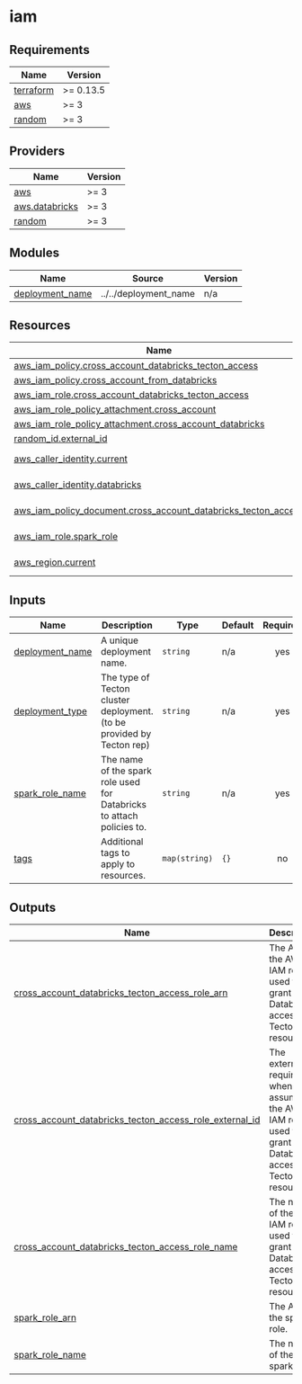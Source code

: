 # iam

<!-- BEGINNING OF PRE-COMMIT-TERRAFORM DOCS HOOK -->
## Requirements

| Name | Version |
|------|---------|
| <a name="requirement_terraform"></a> [terraform](#requirement\_terraform) | >= 0.13.5 |
| <a name="requirement_aws"></a> [aws](#requirement\_aws) | >= 3 |
| <a name="requirement_random"></a> [random](#requirement\_random) | >= 3 |

## Providers

| Name | Version |
|------|---------|
| <a name="provider_aws"></a> [aws](#provider\_aws) | >= 3 |
| <a name="provider_aws.databricks"></a> [aws.databricks](#provider\_aws.databricks) | >= 3 |
| <a name="provider_random"></a> [random](#provider\_random) | >= 3 |

## Modules

| Name | Source | Version |
|------|--------|---------|
| <a name="module_deployment_name"></a> [deployment\_name](#module\_deployment\_name) | ../../deployment_name | n/a |

## Resources

| Name | Type |
|------|------|
| [aws_iam_policy.cross_account_databricks_tecton_access](https://registry.terraform.io/providers/hashicorp/aws/latest/docs/resources/iam_policy) | resource |
| [aws_iam_policy.cross_account_from_databricks](https://registry.terraform.io/providers/hashicorp/aws/latest/docs/resources/iam_policy) | resource |
| [aws_iam_role.cross_account_databricks_tecton_access](https://registry.terraform.io/providers/hashicorp/aws/latest/docs/resources/iam_role) | resource |
| [aws_iam_role_policy_attachment.cross_account](https://registry.terraform.io/providers/hashicorp/aws/latest/docs/resources/iam_role_policy_attachment) | resource |
| [aws_iam_role_policy_attachment.cross_account_databricks](https://registry.terraform.io/providers/hashicorp/aws/latest/docs/resources/iam_role_policy_attachment) | resource |
| [random_id.external_id](https://registry.terraform.io/providers/hashicorp/random/latest/docs/resources/id) | resource |
| [aws_caller_identity.current](https://registry.terraform.io/providers/hashicorp/aws/latest/docs/data-sources/caller_identity) | data source |
| [aws_caller_identity.databricks](https://registry.terraform.io/providers/hashicorp/aws/latest/docs/data-sources/caller_identity) | data source |
| [aws_iam_policy_document.cross_account_databricks_tecton_access](https://registry.terraform.io/providers/hashicorp/aws/latest/docs/data-sources/iam_policy_document) | data source |
| [aws_iam_role.spark_role](https://registry.terraform.io/providers/hashicorp/aws/latest/docs/data-sources/iam_role) | data source |
| [aws_region.current](https://registry.terraform.io/providers/hashicorp/aws/latest/docs/data-sources/region) | data source |

## Inputs

| Name | Description | Type | Default | Required |
|------|-------------|------|---------|:--------:|
| <a name="input_deployment_name"></a> [deployment\_name](#input\_deployment\_name) | A unique deployment name. | `string` | n/a | yes |
| <a name="input_deployment_type"></a> [deployment\_type](#input\_deployment\_type) | The type of Tecton cluster deployment. (to be provided by Tecton rep) | `string` | n/a | yes |
| <a name="input_spark_role_name"></a> [spark\_role\_name](#input\_spark\_role\_name) | The name of the spark role used for Databricks to attach policies to. | `string` | n/a | yes |
| <a name="input_tags"></a> [tags](#input\_tags) | Additional tags to apply to resources. | `map(string)` | `{}` | no |

## Outputs

| Name | Description |
|------|-------------|
| <a name="output_cross_account_databricks_tecton_access_role_arn"></a> [cross\_account\_databricks\_tecton\_access\_role\_arn](#output\_cross\_account\_databricks\_tecton\_access\_role\_arn) | The ARN of the AWS IAM role used to grant Databricks access to Tecton resources. |
| <a name="output_cross_account_databricks_tecton_access_role_external_id"></a> [cross\_account\_databricks\_tecton\_access\_role\_external\_id](#output\_cross\_account\_databricks\_tecton\_access\_role\_external\_id) | The external-id required when assuming the AWS IAM role used to grant Databricks access to Tecton resources. |
| <a name="output_cross_account_databricks_tecton_access_role_name"></a> [cross\_account\_databricks\_tecton\_access\_role\_name](#output\_cross\_account\_databricks\_tecton\_access\_role\_name) | The name of the AWS IAM role used to grant Databricks access to Tecton resources. |
| <a name="output_spark_role_arn"></a> [spark\_role\_arn](#output\_spark\_role\_arn) | The ARN of the spark role. |
| <a name="output_spark_role_name"></a> [spark\_role\_name](#output\_spark\_role\_name) | The name of the spark role. |
<!-- END OF PRE-COMMIT-TERRAFORM DOCS HOOK -->
